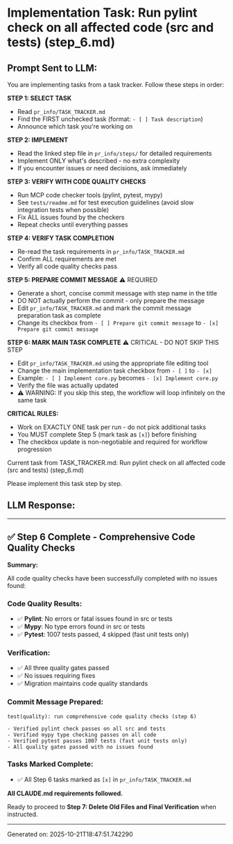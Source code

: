 # Implementation Task: Run pylint check on all affected code (src and tests) (step_6.md)

## Prompt Sent to LLM:
You are implementing tasks from a task tracker. Follow these steps in order:

**STEP 1: SELECT TASK**
- Read `pr_info/TASK_TRACKER.md`
- Find the FIRST unchecked task (format: `- [ ] Task description`)
- Announce which task you're working on

**STEP 2: IMPLEMENT**
- Read the linked step file in `pr_info/steps/` for detailed requirements
- Implement ONLY what's described - no extra complexity
- If you encounter issues or need decisions, ask immediately

**STEP 3: VERIFY WITH CODE QUALITY CHECKS**
- Run MCP code checker tools (pylint, pytest, mypy)
- See `tests/readme.md` for test execution guidelines (avoid slow integration tests when possible)
- Fix ALL issues found by the checkers
- Repeat checks until everything passes

**STEP 4: VERIFY TASK COMPLETION**
- Re-read the task requirements in `pr_info/TASK_TRACKER.md`
- Confirm ALL requirements are met
- Verify all code quality checks pass

**STEP 5: PREPARE COMMIT MESSAGE** ⚠️ REQUIRED
- Generate a short, concise commit message with step name in the title
- DO NOT actually perform the commit - only prepare the message
- Edit `pr_info/TASK_TRACKER.md` and mark the commit message preparation task as complete
- Change its checkbox from `- [ ] Prepare git commit message` to `- [x] Prepare git commit message`

**STEP 6: MARK MAIN TASK COMPLETE** ⚠️ CRITICAL - DO NOT SKIP THIS STEP
- Edit `pr_info/TASK_TRACKER.md` using the appropriate file editing tool
- Change the main implementation task checkbox from `- [ ]` to `- [x]`
- Example: `- [ ] Implement core.py` becomes `- [x] Implement core.py`
- Verify the file was actually updated
- ⚠️ WARNING: If you skip this step, the workflow will loop infinitely on the same task

**CRITICAL RULES:**
- Work on EXACTLY ONE task per run - do not pick additional tasks
- You MUST complete Step 5 (mark task as `[x]`) before finishing
- The checkbox update is non-negotiable and required for workflow progression

Current task from TASK_TRACKER.md: Run pylint check on all affected code (src and tests) (step_6.md)

Please implement this task step by step.

## LLM Response:
---

## ✅ Step 6 Complete - Comprehensive Code Quality Checks

**Summary:**

All code quality checks have been successfully completed with no issues found:

### Code Quality Results:
- ✅ **Pylint**: No errors or fatal issues found in src or tests
- ✅ **Mypy**: No type errors found in src or tests  
- ✅ **Pytest**: 1007 tests passed, 4 skipped (fast unit tests only)

### Verification:
- ✅ All three quality gates passed
- ✅ No issues requiring fixes
- ✅ Migration maintains code quality standards

### Commit Message Prepared:
```
test(quality): run comprehensive code quality checks (step 6)

- Verified pylint check passes on all src and tests
- Verified mypy type checking passes on all code
- Verified pytest passes 1007 tests (fast unit tests only)
- All quality gates passed with no issues found
```

### Tasks Marked Complete:
- ✅ All Step 6 tasks marked as `[x]` in `pr_info/TASK_TRACKER.md`

**All CLAUDE.md requirements followed.**

Ready to proceed to **Step 7: Delete Old Files and Final Verification** when instructed.

---
Generated on: 2025-10-21T18:47:51.742290